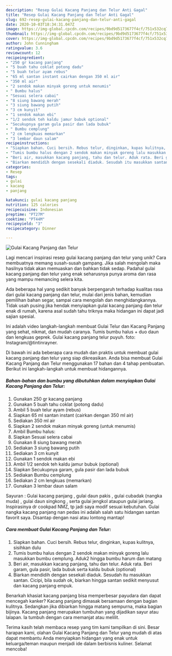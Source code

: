 ```yaml
---
description: "Resep Gulai Kacang Panjang dan Telur Anti Gagal"
title: "Resep Gulai Kacang Panjang dan Telur Anti Gagal"
slug: 692-resep-gulai-kacang-panjang-dan-telur-anti-gagal
date: 2020-10-03T18:34:31.047Z
image: https://img-global.cpcdn.com/recipes/9bd9d5173677f4cf/751x532cq70/gulai-kacang-panjang-dan-telur-foto-resep-utama.jpg
thumbnail: https://img-global.cpcdn.com/recipes/9bd9d5173677f4cf/751x532cq70/gulai-kacang-panjang-dan-telur-foto-resep-utama.jpg
cover: https://img-global.cpcdn.com/recipes/9bd9d5173677f4cf/751x532cq70/gulai-kacang-panjang-dan-telur-foto-resep-utama.jpg
author: John Cunningham
ratingvalue: 3.6
reviewcount: 12
recipeingredient:
- "250 gr kacang panjang"
- "5 buah tahu coklat potong dadu"
- "5 buah telur ayam rebus"
- "65 ml santan instant cairkan dengan 350 ml air"
- "350 ml air"
- "2 sendok makan minyak goreng untuk menumis"
- " Bumbu halus"
- "Sesuai selera cabai"
- "8 siung bawang merah"
- "3 siung bawang putih"
- "3 cm kunyit"
- "1 sendok makan ebi"
- "1/2 sendok teh kaldu jamur bubuk optional"
- "Secukupnya garam gula pasir dan lada bubuk"
- " Bumbu cemplung"
- "2 cm lengkuas memarkan"
- "3 lembar daun salam"
recipeinstructions:
- "Siapkan bahan. Cuci bersih. Rebus telur, dinginkan, kupas kulitnya, sisihkan dulu"
- "Tumis bumbu halus dengan 2 sendok makan minyak goreng lalu masukkan bumbu cemplung. Aduk2 hingga bumbu harum dan matang"
- "Beri air, masukkan kacang panjang, tahu dan telur. Aduk rata. Beri garam, gula pasir, lada bubuk serta kaldu bubuk (optional)"
- "Biarkan mendidih dengan sesekali diaduk. Sesudah itu masukkan santan. Cicipi, bila sudah ok, biarkan hingga santan sedikit menyusut dan kacang panjang empuk."
categories:
- Resep
tags:
- gulai
- kacang
- panjang

katakunci: gulai kacang panjang 
nutrition: 125 calories
recipecuisine: Indonesian
preptime: "PT27M"
cooktime: "PT44M"
recipeyield: "3"
recipecategory: Dinner

---
```



![Gulai Kacang Panjang dan Telur](https://img-global.cpcdn.com/recipes/9bd9d5173677f4cf/751x532cq70/gulai-kacang-panjang-dan-telur-foto-resep-utama.jpg)

Lagi mencari inspirasi resep gulai kacang panjang dan telur yang unik? Cara membuatnya memang susah-susah gampang. Jika salah mengolah maka hasilnya tidak akan memuaskan dan bahkan tidak sedap. Padahal gulai kacang panjang dan telur yang enak seharusnya punya aroma dan rasa yang mampu memancing selera kita.

Ada beberapa hal yang sedikit banyak berpengaruh terhadap kualitas rasa dari gulai kacang panjang dan telur, mulai dari jenis bahan, kemudian pemilihan bahan segar, sampai cara mengolah dan menghidangkannya. Tidak usah pusing jika hendak menyiapkan gulai kacang panjang dan telur enak di rumah, karena asal sudah tahu triknya maka hidangan ini dapat jadi sajian spesial.

Ini adalah video langkah-langkah membuat Gulai Telur dan Kacang Panjang yang sehat, nikmat, dan mudah caranya. Tumis bumbu halus + duo daun dan lengkuas geprek. Gulai kacang panjang telur puyuh. foto: Instagram/@tintinrayner.


Di bawah ini ada beberapa cara mudah dan praktis untuk membuat gulai kacang panjang dan telur yang siap dikreasikan. Anda bisa membuat Gulai Kacang Panjang dan Telur menggunakan 17 bahan dan 4 tahap pembuatan. Berikut ini langkah-langkah untuk membuat hidangannya.

<!--inarticleads1-->

##### Bahan-bahan dan bumbu yang dibutuhkan dalam menyiapkan Gulai Kacang Panjang dan Telur:

1. Gunakan 250 gr kacang panjang
1. Gunakan 5 buah tahu coklat (potong dadu)
1. Ambil 5 buah telur ayam (rebus)
1. Siapkan 65 ml santan instant (cairkan dengan 350 ml air)
1. Sediakan 350 ml air
1. Siapkan 2 sendok makan minyak goreng (untuk menumis)
1. Ambil  Bumbu halus:
1. Siapkan Sesuai selera cabai
1. Gunakan 8 siung bawang merah
1. Sediakan 3 siung bawang putih
1. Sediakan 3 cm kunyit
1. Gunakan 1 sendok makan ebi
1. Ambil 1/2 sendok teh kaldu jamur bubuk (optional)
1. Siapkan Secukupnya garam, gula pasir dan lada bubuk
1. Sediakan  Bumbu cemplung
1. Sediakan 2 cm lengkuas (memarkan)
1. Gunakan 3 lembar daun salam


Sayuran : Gulai kacang panjang , gulai daun pakis , gulai cubadak (nangka muda) , gulai daun singkong , serta gulai jengkol ataupun gulai jariang. Inspirasinya dr cookpad NMZ, tp jadi saya modif sesuai kebutuhan. Gulai nangka kacang panjang nan pedas ini adalah salah satu hidangan santan favorit saya. Disantap dengan nasi atau lontong mantap! 

<!--inarticleads2-->

##### Cara membuat Gulai Kacang Panjang dan Telur:

1. Siapkan bahan. Cuci bersih. Rebus telur, dinginkan, kupas kulitnya, sisihkan dulu
1. Tumis bumbu halus dengan 2 sendok makan minyak goreng lalu masukkan bumbu cemplung. Aduk2 hingga bumbu harum dan matang
1. Beri air, masukkan kacang panjang, tahu dan telur. Aduk rata. Beri garam, gula pasir, lada bubuk serta kaldu bubuk (optional)
1. Biarkan mendidih dengan sesekali diaduk. Sesudah itu masukkan santan. Cicipi, bila sudah ok, biarkan hingga santan sedikit menyusut dan kacang panjang empuk.


Benarkah khasiat kacang panjang bisa memperbesar payudara dan dapat mencegah kanker? Kacang panjang dimasak bersamaan dengan bagian kulitnya. Sedangkan jika dibiarkan hingga matang sempurna, maka bagian bijinya. Kacang panjang merupakan tumbuhan yang dijadikan sayur atau lalapan. Ia tumbuh dengan cara memanjat atau melilit. 

Terima kasih telah membaca resep yang tim kami tampilkan di sini. Besar harapan kami, olahan Gulai Kacang Panjang dan Telur yang mudah di atas dapat membantu Anda menyiapkan hidangan yang enak untuk keluarga/teman maupun menjadi ide dalam berbisnis kuliner. Selamat mencoba!
